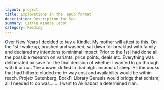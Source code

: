 ```yaml
---
layout: project
title: Explorations in the .epub format
description: Description for Seo
summary: Little Kindle labor
category: Reading
---
```


Over New Years I decided to buy a Kindle. My mother will attest to this. On the 1st I woke up, brushed and washed, sat down for breakfast with family and declared my intentions to minimal impact. Prior to the 1st I had done all the possible research on variants, price points, deals etc. Everything was deliberated on save for the final decision of whether I wanted to go through with it or not. The answer drifted in that night instead of sleep. All the books that had hitherto eluded me by way cost and availability would be within reach. Project Gutenberg, BookFi Library Genesis would bridge that schism, all I needed to do was....... I went to Akihabara a determined man.

